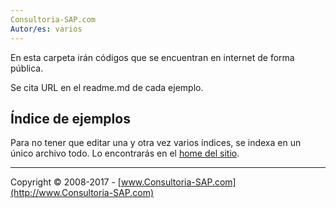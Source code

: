```yaml
---
Consultoria-SAP.com
Autor/es: varios
---
```


En esta carpeta irán códigos que se encuentran en internet de forma pública.

Se cita URL en el readme.md de cada ejemplo.

## Índice de ejemplos

Para no tener que editar una y otra vez varios índices, se indexa en un único archivo todo.
Lo encontrarás en el [home del sitio](https://sidval.github.io/ABAP/).

***

Copyright © 2008-2017 - [www.Consultoria-SAP.com](http://www.Consultoria-SAP.com)
